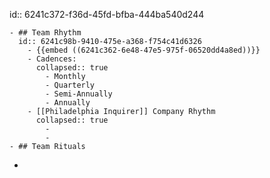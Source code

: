 id:: 6241c372-f36d-45fd-bfba-444ba540d244

	- ## Team Rhythm
	  id:: 6241c98b-9410-475e-a368-f754c41d6326
		- {{embed ((6241c362-6e48-47e5-975f-06520dd4a8ed))}}
		- Cadences:
		  collapsed:: true
			- Monthly
			- Quarterly
			- Semi-Annually
			- Annually
		- [[Philadelphia Inquirer]] Company Rhythm
		  collapsed:: true
			-
			-
	- ## Team Rituals
-